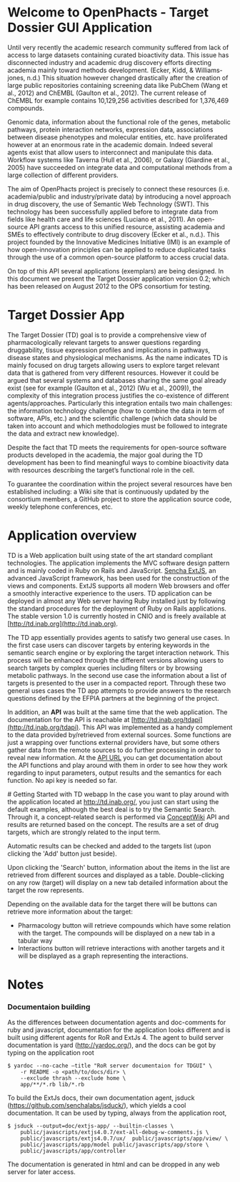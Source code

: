 Welcome to OpenPhacts - Target Dossier GUI Application
======================================================
Until very recently the academic research community suffered from lack of access to large datasets containing curated bioactivity data. This issue has disconnected industry and academic drug discovery efforts directing academia mainly toward methods development. (Ecker, Kidd, & Williams-jones, n.d.) This situation however changed drastically after the creation of large public repositories containing screening data like PubChem (Wang et al., 2012) and ChEMBL (Gaulton et al., 2012). The current release of ChEMBL for example contains 10,129,256 activities described for 1,376,469 compounds. 

Genomic data, information about the functional role of the genes, metabolic pathways, protein interaction networks, expression data, associations between disease phenotypes and molecular entities, etc. have proliferated however at an enormous rate in the academic domain. Indeed several agents exist that allow users to interconnect and manipulate this data. Workflow systems like Taverna (Hull et al., 2006), or Galaxy (Giardine et al., 2005) have succeeded on integrate data and computational methods from a large collection of different providers.    

The aim of OpenPhacts project is precisely to connect these resources (i.e. academia/public and industry/private data) by introducing a novel approach in drug discovery, the use of Semantic Web Technology (SWT). This technology has been successfully applied before to integrate data from fields like health care and life sciences (Luciano et al., 2011). An open-source API grants access to this unified resource, assisting academia and SMEs to effectively contribute to drug discovery (Ecker et al., n.d.). This project founded by the Innovative Medicines Initiative (IMI) is an example of how open-innovation principles can be applied to reduce duplicated tasks through the use of a common open-source platform to access crucial data.   

On top of this API several applications (exemplars) are being designed. In this document we present the Target Dossier application version 0.2; which has been released on August 2012 to the OPS consortium for testing.  


Target Dossier App
==================
The Target Dossier (TD) goal is to provide a comprehensive view of pharmacologically relevant targets to answer questions regarding druggability, tissue expression profiles and implications in pathways, disease states and physiological mechanisms. 
As the name indicates TD is mainly focused on drug targets allowing users to explore target relevant data that is gathered from very different resources. However it could be argued that several systems and databases sharing the same goal already exist (see for example (Gaulton et al., 2012) (Wu et al., 2009)), the complexity of this integration process justifies the co-existence of different agents/approaches. Particularly this integration entails two main challenges: the information technology challenge (how to combine the data in term of software, APIs, etc.) and the scientific challenge (which data should be taken into account and which methodologies must be followed to integrate the data and extract new knowledge).

Despite the fact that TD meets the requirements for open-source software products developed in the academia, the major goal during the TD development has been to find meaningful ways to combine bioactivity data with resources describing the target’s functional role in the cell. 

To guarantee the coordination within the project several resources have ben established including: a Wiki site that is continuously updated by the consortium members, a GitHub project to store the application source code, weekly telephone conferences, etc.

# Application overview

TD is a Web application built using state of the art standard compliant technologies. The application implements the MVC software design pattern and is mainly coded in Ruby on Rails and JavaScript. [Sencha ExtJS](http://www.sencha.com/products/extjs/), an advanced JavaScript framework, has been used for the construction of the views and components. ExtJS supports all modern Web browsers and offer a smoothly interactive experience to the users. TD application can be deployed in almost any Web server having Ruby installed just by following the standard procedures for the deployment of Ruby on Rails applications. The stable version 1.0 is currently hosted in CNIO and is freely available at [http://td.inab.org](http://td.inab.org). 


The TD app essentially provides agents to satisfy two general use cases. In the first case users can discover targets by entering keywords in the semantic search engine or by exploring the target interaction network. This process will be enhanced through the different versions allowing users to search targets by complex queries including filters or by browsing metabolic pathways. In the second use case the information about a list of targets is presented to the user in a compacted report. Through these two general uses cases the TD app attempts to provide answers to the research questions defined by the EFPIA partners at the beginning of the project.

In addition, an __API__ was built at the same time that the web application. The documentation for the API is reachable at [http://td.inab.org/tdapi](http://td.inab.org/tdapi). This API was implemented as a handy complement to the data provided by/retrieved from external sources. Some functions are just a wrapping over functions external providers have, but some others gather data from the remote sources to do further processing in order to reveal new information. At the [API URL](http://td.inab.org/tdapi) you can get documentation about the API functions and play around with them in order to see how they work regarding to input parameters, output results and the semantics for each function. No api key is needed so far.

# Getting Started with TD webapp
In the case you want to play around with the application located at http://td.inab.org/, you just can start using the default examples, although the best deal is to try the Semantic Search. Through it, a concept-related search is performed via [ConceptWiki](http://www.conceptwiki.org/) API and results are returned based on the concept. The results are a set of drug targets, which are strongly related to the input term.

Automatic results can be checked and added to the targets list (upon clicking the 'Add' button just beside). 

Upon clicking the 'Search' button, information about the items in the list are retrieved from different sources and displayed as a table. Double-clicking on any row (target) will display on a new tab detailed information about the target the row represents. 

Depending on the available data for the target there will be buttons can retrieve more information about the target:
* Pharmacology button will retrieve compounds which have some relation with the target. The compounds will be displayed on a new tab in a tabular way
* Interactions button will retrieve interactions with another targets and it will be displayed as a graph representing the interactions.

# Notes
### Documentaion building
As the differences between documentation agents and doc-comments for ruby and javascript, documentation for the application looks different and is built using different agents for RoR and ExtJs 4. 
The agent to build server documentation is yard (http://yardoc.org/), and the docs can be got by typing on the application root 

    $ yardoc --no-cache –title "RoR server documentaion for TDGUI" \
        -r README -o <path/to/docs/dir> \
        --exclude thrash --exclude home \
        app/**/*.rb lib/*.rb

To build the ExtJs docs, their own documentation agent, jsduck (https://github.com/senchalabs/jsduck/), which yields a cool documentation. It can be used by typing, always from the application root, 

    $ jsduck --output=doc/extjs-app/ --builtin-classes \
        public/javascripts/extjs4.0.7/ext-all-debug-w-comments.js \
        public/javascripts/extjs4.0.7/ux/  public/javascripts/app/view/ \
        public/javascripts/app/model public/javascripts/app/store \
        public/javascripts/app/controller
      
The documentation is generated in html and can be dropped in any web server for later access.
